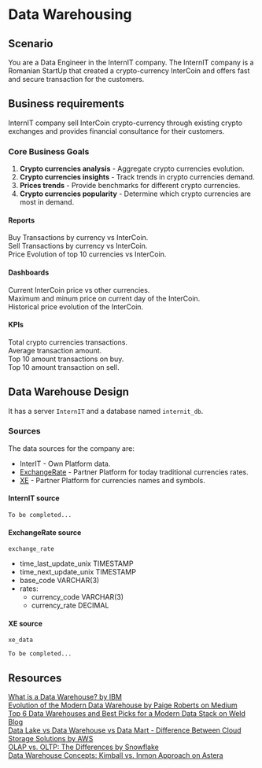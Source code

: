 # Data Warehousing

## Scenario
You are a Data Engineer in the InternIT company. The InternIT company is a Romanian StartUp that created a crypto-currency InterCoin and offers fast and secure transaction for the customers.

## Business requirements
InternIT company sell InterCoin crypto-currency through existing crypto exchanges and provides financial consultance for their customers.

### Core Business Goals
1. **Crypto currencies analysis** - Aggregate crypto currencies evolution.
2. **Crypto currencies insights** - Track trends in crypto currencies demand.
3. **Prices trends** - Provide benchmarks for different crypto currencies.
4. **Crypto currencies popularity** - Determine which crypto currencies are most in demand.

#### Reports
Buy Transactions by currency vs InterCoin.\
Sell Transactions by currency vs InterCoin.\
Price Evolution of top 10 currencies vs InterCoin.

#### Dashboards
Current InterCoin price vs other currencies.\
Maximum and minum price on current day of the InterCoin.\
Historical price evolution of the InterCoin.

#### KPIs
Total crypto currencies transactions.\
Average transaction amount.\
Top 10 amount transactions on buy.\
Top 10 amount transaction on sell.

## Data Warehouse Design
It has a server `InternIT` and a database named `internit_db`.

### Sources
The data sources for the company are:
- InterIT - Own Platform data.
- [ExchangeRate](https://www.exchangerate-api.com/) - Partner Platform for today traditional currencies rates.
- [XE](https://www.xe.com/symbols/) - Partner Platform for currencies names and symbols.

#### InternIT source
`To be completed...`

#### ExchangeRate source
`exchange_rate`
* time_last_update_unix TIMESTAMP
* time_next_update_unix TIMESTAMP
* base_code VARCHAR(3)
* rates:
   * currency_code VARCHAR(3)
   * currency_rate DECIMAL

#### XE source
`xe_data`

`To be completed...`

## Resources
[What is a Data Warehouse? by IBM](https://www.ibm.com/topics/data-warehouse)\
[Evolution of the Modern Data Warehouse by Paige Roberts on Medium](https://medium.com/@paigeonthewing/evolution-of-the-modern-data-warehouse-f8b8d616149d)\
[Top 6 Data Warehouses and Best Picks for a Modern Data Stack on Weld Blog](https://weld.app/blog/top-5-data-warehouses)\
[Data Lake vs Data Warehouse vs Data Mart - Difference Between Cloud Storage Solutions by AWS](https://aws.amazon.com/compare/the-difference-between-a-data-warehouse-data-lake-and-data-mart/)\
[OLAP vs. OLTP: The Differences by Snowflake](https://www.snowflake.com/guides/olap-vs-oltp)\
[Data Warehouse Concepts: Kimball vs. Inmon Approach on Astera](https://www.astera.com/type/blog/data-warehouse-concepts/)